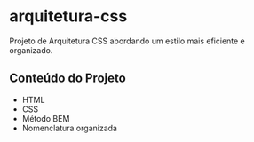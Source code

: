 # arquitetura-css

Projeto de Arquitetura CSS  abordando um estilo mais eficiente e organizado.

## Conteúdo do Projeto
- HTML
- CSS
- Método BEM
- Nomenclatura organizada

